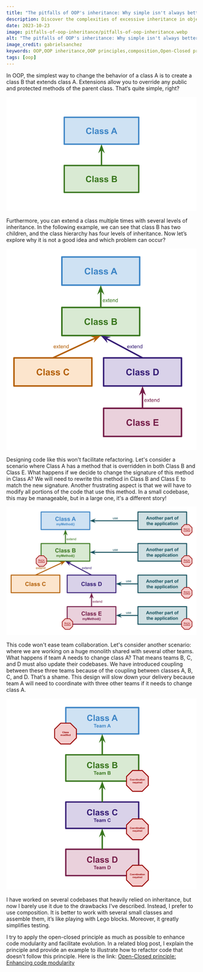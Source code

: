 ```yaml
---
title: "The pitfalls of OOP's inheritance: Why simple isn't always better"
description: Discover the complexities of excessive inheritance in object-oriented programming (OOP) and understand why careful consideration is crucial to avoid potential problems and pitfalls.
date: 2023-10-23
image: pitfalls-of-oop-inheritance/pitfalls-of-oop-inheritance.webp
alt: "The pitfalls of OOP's inheritance: Why simple isn't always better"
image_credit: gabrielsanchez
keywords: OOP,OOP inheritance,OOP principles,composition,Open-Closed principle,OOP best practices,coding tips
tags: [oop]
---
```


In OOP, the simplest way to change the behavior of a class A is to create a class B that extends class A. Extensions allow you to override any public and protected methods of the parent class. That‘s quite simple, right?

![Simple object inheritance](images/posts/pitfalls-of-oop-inheritance/simple-inheritance.svg)

Furthermore, you can extend a class multiple times with several levels of inheritance. In the following example, we can see that class B has two children, and the class hierarchy has four levels of inheritance. Now let’s explore why it is not a good idea and which problem can occur?

![Object inheritance with several levels](images/posts/pitfalls-of-oop-inheritance/inheritance-with-several-levels.svg)

Designing code like this won't facilitate refactoring. Let's consider a scenario where Class A has a method that is overridden in both Class B and Class E. What happens if we decide to change the signature of this method in Class A? We will need to rewrite this method in Class B and Class E to match the new signature. Another frustrating aspect is that we will have to modify all portions of the code that use this method. In a small codebase, this may be manageable, but in a large one, it's a different story!

![Refactoring with object inheritance with several levels](images/posts/pitfalls-of-oop-inheritance/refactoring-inheritance-with-several-levels.svg)

This code won't ease team collaboration. Let's consider another scenario: where we are working on a huge monolith shared with several other teams. What happens if team A needs to change class A? That means teams B, C, and D must also update their codebases. We have introduced coupling between these three teams because of the coupling between classes A, B, C, and D. That’s a shame. This design will slow down your delivery because team A will need to coordinate with three other teams if it needs to change class A.

![Refactoring with object inheritance with several teams](images/posts/pitfalls-of-oop-inheritance/refactoring-inheritance-with-several-teams.svg)

I have worked on several codebases that heavily relied on inheritance, but now I barely use it due to the drawbacks I've described. Instead, I prefer to use composition. It is better to work with several small classes and assemble them, it’s like playing with Lego blocks. Moreover, it greatly simplifies testing.

I try to apply the open-closed principle as much as possible to enhance code modularity and facilitate evolution. In a related blog post, I explain the principle and provide an example to illustrate how to refactor code that doesn't follow this principle. Here is the link: [Open-Closed principle: Enhancing code modularity](/open-close-principle.html)

